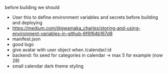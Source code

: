 before building we should

- User this to define environment variables and secrets before building and deploying
- https://medium.com/@gwamaka_charles/storing-and-using-environment-variables-in-github-6f6f64b167d8
- manifest.json
- good logo
- give avatar with user object when /calendar/:id
- backend: fix seed for categories in calendar -> max 5 for example (now 28)
- small calendar dark theme styling
